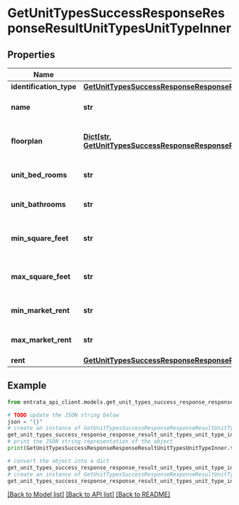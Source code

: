 # GetUnitTypesSuccessResponseResponseResultUnitTypesUnitTypeInner


## Properties

Name | Type | Description | Notes
------------ | ------------- | ------------- | -------------
**identification_type** | [**GetUnitTypesSuccessResponseResponseResultUnitTypesUnitTypeInnerIdentificationType**](GetUnitTypesSuccessResponseResponseResultUnitTypesUnitTypeInnerIdentificationType.md) |  | 
**name** | **str** | Name of the unit type | 
**floorplan** | [**Dict[str, GetUnitTypesSuccessResponseResponseResultUnitTypesUnitTypeInnerFloorplanValue]**](GetUnitTypesSuccessResponseResponseResultUnitTypesUnitTypeInnerFloorplanValue.md) | Floor plans available for this unit type | 
**unit_bed_rooms** | **str** | Number of bedrooms in the unit | 
**unit_bathrooms** | **str** | Number of bathrooms in the unit | 
**min_square_feet** | **str** | Minimum square footage of the unit | 
**max_square_feet** | **str** | Maximum square footage of the unit | 
**min_market_rent** | **str** | Minimum market rent for the unit | [optional] 
**max_market_rent** | **str** | Maximum market rent for the unit | [optional] 
**rent** | [**GetUnitTypesSuccessResponseResponseResultUnitTypesUnitTypeInnerRent**](GetUnitTypesSuccessResponseResponseResultUnitTypesUnitTypeInnerRent.md) |  | 

## Example

```python
from entrata_api_client.models.get_unit_types_success_response_response_result_unit_types_unit_type_inner import GetUnitTypesSuccessResponseResponseResultUnitTypesUnitTypeInner

# TODO update the JSON string below
json = "{}"
# create an instance of GetUnitTypesSuccessResponseResponseResultUnitTypesUnitTypeInner from a JSON string
get_unit_types_success_response_response_result_unit_types_unit_type_inner_instance = GetUnitTypesSuccessResponseResponseResultUnitTypesUnitTypeInner.from_json(json)
# print the JSON string representation of the object
print(GetUnitTypesSuccessResponseResponseResultUnitTypesUnitTypeInner.to_json())

# convert the object into a dict
get_unit_types_success_response_response_result_unit_types_unit_type_inner_dict = get_unit_types_success_response_response_result_unit_types_unit_type_inner_instance.to_dict()
# create an instance of GetUnitTypesSuccessResponseResponseResultUnitTypesUnitTypeInner from a dict
get_unit_types_success_response_response_result_unit_types_unit_type_inner_from_dict = GetUnitTypesSuccessResponseResponseResultUnitTypesUnitTypeInner.from_dict(get_unit_types_success_response_response_result_unit_types_unit_type_inner_dict)
```
[[Back to Model list]](../README.md#documentation-for-models) [[Back to API list]](../README.md#documentation-for-api-endpoints) [[Back to README]](../README.md)


